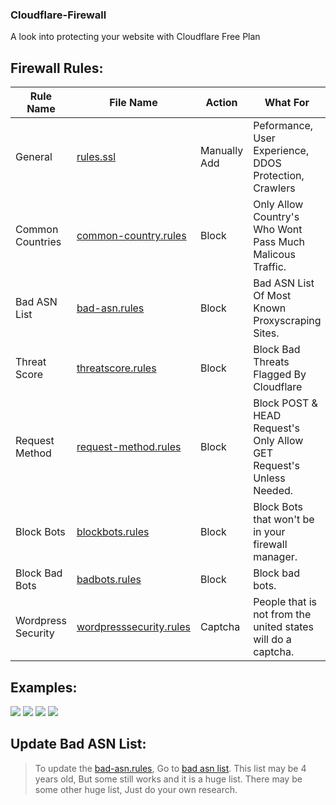 ### Cloudflare-Firewall

A look into protecting your website with Cloudflare Free Plan

## Firewall Rules: 

Rule Name | File Name | Action | What For
---- | ---- | ---- | ----
General | [rules.ssl](./rules.ssl) | Manually Add | Peformance, User Experience, DDOS Protection, Crawlers<br>
Common Countries | [common-country.rules](./common-country.rules) | Block | Only Allow Country's Who Wont Pass Much Malicous Traffic.<br>
Bad ASN List | [bad-asn.rules](./bad-asn.rules) | Block | Bad ASN List Of Most Known Proxyscraping Sites.<br>
Threat Score | [threatscore.rules](./threatscore.rules) | Block | Block Bad Threats Flagged By Cloudflare<br>
Request Method | [request-method.rules](./request-method.rules) | Block | Block POST & HEAD Request's Only Allow GET Request's Unless Needed.<br>
Block Bots | [blockbots.rules](./blockbots.rules) | Block | Block Bots that won't be in your firewall manager.
Block Bad Bots | [badbots.rules](./badbots.rules) | Block | Block bad bots.
Wordpress Security | [wordpresssecurity.rules](./wordpresssecurity.rules) | Captcha | People that is not from the united states will do a captcha.

## Examples: 
![](https://media.discordapp.net/attachments/819747919581675530/829677841292460042/unknown.png) 
![](https://media.discordapp.net/attachments/819747919581675530/829678093706592276/unknown.png) 
![](https://media.discordapp.net/attachments/819747919581675530/829678478278000650/unknown.png) 
![](https://media.discordapp.net/attachments/819747919581675530/829678903131897906/unknown.png) 

## Update Bad ASN List:

> To update the [bad-asn.rules](./bad-asn.rules), Go to [bad asn list](https://github.com/brianhama/bad-asn-list/blob/master/bad-asn-list.csv). This list may be 4 years old, But some still works and it is a huge list. There may be some other huge list, Just do your own research.
